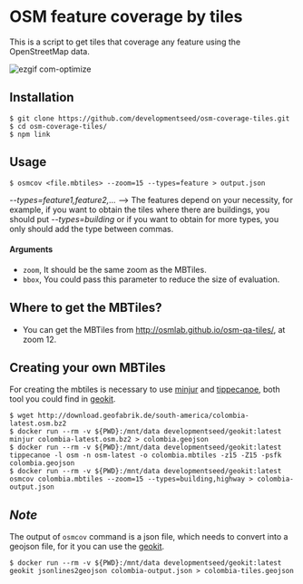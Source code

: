 # OSM feature coverage by tiles

This is a script to get tiles that coverage any feature using the OpenStreetMap data.

![ezgif com-optimize](https://user-images.githubusercontent.com/1152236/54037072-437c7400-418b-11e9-85f7-1f4da4684352.gif)


## Installation

```
$ git clone https://github.com/developmentseed/osm-coverage-tiles.git
$ cd osm-coverage-tiles/
$ npm link
```

## Usage

```
$ osmcov <file.mbtiles> --zoom=15 --types=feature > output.json
```

*--types=feature1,feature2,...* --> The features depend on your necessity, for example, if you want to obtain the tiles where there are buildings, you should put *--types=building* or if you want to obtain for more types, you only should add the type between commas.

#### Arguments

- `zoom`, It should be the same zoom as the MBTiles.
- `bbox`, You could pass this parameter to reduce the size of evaluation.

## Where to get the MBTiles?

- You can get the MBTiles from http://osmlab.github.io/osm-qa-tiles/, at zoom 12.

## Creating your own MBTiles

For creating the mbtiles is necessary to use [minjur](https://github.com/mapbox/minjur) and [tippecanoe](https://github.com/mapbox/tippecanoe), both tool you could find in [geokit](https://github.com/developmentseed/geokit).

```
$ wget http://download.geofabrik.de/south-america/colombia-latest.osm.bz2
$ docker run --rm -v ${PWD}:/mnt/data developmentseed/geokit:latest minjur colombia-latest.osm.bz2 > colombia.geojson
$ docker run --rm -v ${PWD}:/mnt/data developmentseed/geokit:latest tippecanoe -l osm -n osm-latest -o colombia.mbtiles -z15 -Z15 -psfk colombia.geojson
$ docker run --rm -v ${PWD}:/mnt/data developmentseed/geokit:latest osmcov colombia.mbtiles --zoom=15 --types=building,highway > colombia-output.json
```

## *Note*

The output of `osmcov` command is a json file, which needs to convert into a geojson file, for it you can use the [geokit](https://github.com/developmentseed/geokit).

```
$ docker run --rm -v ${PWD}:/mnt/data developmentseed/geokit:latest geokit jsonlines2geojson colombia-output.json > colombia-tiles.geojson
```